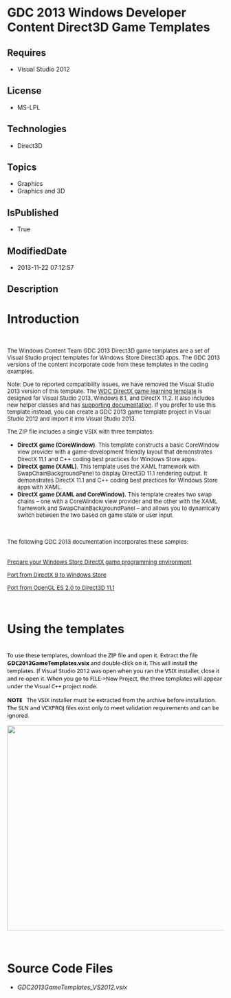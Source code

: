 # GDC 2013 Windows Developer Content Direct3D Game Templates
## Requires
* Visual Studio 2012
## License
* MS-LPL
## Technologies
* Direct3D
## Topics
* Graphics
* Graphics and 3D
## IsPublished
* True
## ModifiedDate
* 2013-11-22 07:12:57
## Description

<h1>Introduction</h1>
<p>&nbsp;</p>
<p><span style="font-size:small">The&nbsp;Windows Content Team&nbsp;GDC 2013 Direct3D game templates are a set of Visual Studio project templates for Windows Store Direct3D apps.&nbsp;The GDC 2013 versions of the content incorporate code from these templates
</span><span style="font-size:small">in the coding examples.</span></p>
<p><span style="font-size:small">Note: Due to reported compatibility issues, we have removed the Visual Studio 2013 version of this template. The
<a href="http://go.microsoft.com/fwlink/?LinkID=287055">WDC DirectX game learning template</a> is designed for Visual Studio 2013, Windows 8.1, and DirectX 11.2. It also includes new helper classes and has&nbsp;<a href="http://msdn.microsoft.com/library/windows/apps/dn481529.aspx">supporting
 documentation</a>. If you prefer to use this template instead, you can create a GDC 2013 game template project in Visual Studio 2012 and import it into Visual Studio 2013.</span></p>
<p><span style="font-size:small">The ZIP file includes a single VSIX with three templates:</span></p>
<ul>
<li><span style="font-size:small"><strong>DirectX game (CoreWindow)</strong>. This template constructs a basic CoreWindow view
</span><span style="font-size:small">provider with a game-development friendly layout that demonstrates DirectX 11.1</span>
<span style="font-size:small">and C&#43;&#43; coding best practices for Windows Store apps.</span>
</li><li><span style="font-size:small"><strong>DirectX game (XAML)</strong>. This template uses the XAML framework with&nbsp; SwapChainBackgroundPanel
</span><span style="font-size:small">to display Direct3D 11.1 rendering output. It demonstrates DirectX 11.1 and C&#43;&#43;
</span><span style="font-size:small">coding best practices for Windows Store apps with XAML.</span>
</li><li><span style="font-size:small"><strong>DirectX game (XAML and CoreWindow)</strong>. This template creates two swap chains &ndash; one with
</span><span style="font-size:small">a CoreWindow view provider and the other with the XAML framework and
</span><span style="font-size:small">SwapChainBackgroundPanel &ndash; and allows you to dynamically switch between the two
</span><span style="font-size:small">based on game state or user input.</span> </li></ul>
<p>&nbsp;</p>
<p><span style="font-size:small">The following GDC 2013 documentation incorporates these</span>
<span style="font-size:small">samples:</span></p>
<p>&nbsp;&nbsp;&nbsp;&nbsp;&nbsp;&nbsp;&nbsp;<br>
<span style="font-size:small"><a href="http://go.microsoft.com/fwlink/?LinkId=288796">Prepare your Windows Store DirectX game programming environment</a>&nbsp;</span></p>
<p><span style="font-size:small"><a href="http://go.microsoft.com/fwlink/?LinkId=288797">Port from DirectX 9 to Windows Store</a>&nbsp;</span></p>
<p><span style="font-size:small"><a href="http://go.microsoft.com/fwlink/?LinkId=288798">Port from OpenGL ES 2.0 to Direct3D 11.1</a>&nbsp;</span></p>
<p>&nbsp;</p>
<h1><span>Using the templates</span></h1>
<p><br>
<span style="color:#000000; font-family:Segoe UI; font-size:small">To use these templates, download the ZIP file and open it. Extract the file<strong> GDC2013GameTemplates.vsix</strong> and double-click on it. This will install the templates. If Visual Studio
 2012 was open when you ran the VSIX installer, close it and re-open it. When you go to FILE-&gt;New Project, the three templates will appear under the Visual C&#43;&#43; project node.&nbsp;</span></p>
<p><span style="font-size:small"><strong><span style="color:#000000; font-family:Segoe UI">NOTE</span></strong><span style="color:#000000; font-family:Segoe UI">&nbsp;&nbsp;&nbsp;The VSIX installer must be extracted from the archive before installation. The
 SLN and VCXPROJ files exist only to meet validation requirements and can be ignored.</span></span></p>
<p><em><img id="78676" src="/site/view/file/78676/1/gdc13_dx_gme_templates.png" alt="" width="700" height="477"></em></p>
<p>&nbsp;</p>
<h1><span>Source Code Files</span></h1>
<ul>
<li><em>GDC2013GameTemplates_VS2012.vsix</em> </li></ul>
<h1><em>&nbsp;</em></h1>

